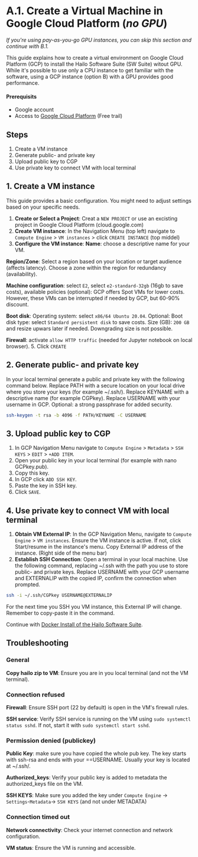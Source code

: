 # A.1. Create a Virtual Machine in Google Cloud Platform (_no GPU_)

_If you're using pay-as-you-go GPU instances, you can skip this section and continue with B.1._

This guide explains how to create a virtual environment on Google Cloud Platform (GCP) to install the Hailo Software Suite (SW Suite) witout GPU. While it's possible to use only a CPU instance to get familiar with the software, using a GCP instance (option B) with a GPU provides good performance.

#### Prerequisits

- Google account
- Access to [Google Cloud Platform](https://console.cloud.google.com) (Free trail)

## Steps
1. Create a VM instance
2. Generate public- and private key
3. Upload public key to CGP
4. Use private key to connect VM with local terminal

## 1. Create a VM instance
This guide provides a basic configuration. You might need to adjust settings based on your specific needs.

1. **Create or Select a Project**: Creat a `NEW PROJECT` or use an excisting project in Google Cloud Platform (cloud.google.com)
2. **Create VM instance**: In the Navigation Menu (top left) navigate to `Compute Engine` > `VM instances` > click `CREATE INSTANCE` (top middel)
3. **Configure the VM instance**: 
**Name**: choose a descriptive name for your VM.

**Region/Zone**: Select a region based on your location or target audience (affects latency). Choose a zone within the region for redundancy (availability). 

**Machine configuration**: select `E2`, select `e2-standard-32gb` (16gb to save costs), available policies (optional): GCP offers Spot VMs for lower costs. However, these VMs can be interrupted if needed by GCP, but 60-90% discount. 

**Boot disk**: Operating system: select `x86/64 Ubuntu 20.04`. Optional: Boot disk type: select `Standard persistent disk` to save costs. Size (GB): `200 GB` and resize upwars later if needed. Downgrading size is not possible. 

**Firewall**: activate `allow HTTP traffic` (needed for Jupyter notebook on local browser).
5. Click `CREATE`

## 2. Generate public- and private key

In your local terminal generate a public and private key with the following command below. Replace PATH with a secure location on your local drive where you store your keys (for example ~/.ssh/). Replace KEYNAME with a descriptive name (for example CGPkey). Replace USERNAME with your username in GCP. Optional: a strong passphrase for added security.
```sh
ssh-keygen -t rsa -b 4096 -f PATH/KEYNAME -C USERNAME
```

## 3. Upload public key to CGP

1. In GCP Navigation Menu navigate to `Compute Engine` > `Metadata` > `SSH KEYS` > `EDIT` > `+ADD ITEM`.
2. Open your public key in your local terminal (for example with nano GCPkey.pub).
3. Copy this key.
4. In GCP click `ADD SSH KEY`.
5. Paste the key in SSH key.
6. Click `SAVE`.

## 4. Use private key to connect VM with local terminal

1. **Obtain VM External IP**: In the GCP Navigation Menu, navigate to `Compute Engine` > `VM instances`. Ensure the VM instance is active. If not, click Start/resume in the instance's menu. Copy External IP address of the instance. (Right side of the menu bar)
2. **Establish SSH Connection**: Open a terminal in your local machine. Use the following command, replacing ~/.ssh with the path you use to store public- and private keys. Replace USERNAME with your GCP username and EXTERNALIP with the copied IP, confirm  the connection when prompted.
```sh
ssh -i ~/.ssh/CGPkey USERNAME@EXTERNALIP
```
	
For the next time you SSH you VM instance, this External IP will change. Remember to copy-paste it in the command.

Continue with [Docker Install of the Hailo Software Suite](https://github.com/marcory-hub/hailo/blob/main/install-hailo-software-suite-on-google-cloud-VM-instance.md).

## Troubleshooting 

### General
**Copy hailo zip to VM**: Ensure you are in you local terminal (and not the VM terminal).

### Connection refused
**Firewall**: Ensure SSH port (22 by default) is open in the VM's firewall rules.

**SSH service**: Verify SSH service is running on the VM using `sudo systemctl status sshd`. If not, start it with `sudo systemctl start sshd`.

### Permission denied (publickey)
**Public Key**: make sure you have copied the whole pub key. The key starts with ssh-rsa and ends with your ==USERNAME. Usually your key is located at ~/.ssh/.

**Authorized_keys**: Verify your public key is added to metadata the authorized_keys file on the VM.

**SSH KEYS**: Make sure you added the key under `Compute Engine` -> `Settings`-`Metadata`-> `SSH KEYS` (and not under METADATA)

### Connection timed out
**Network connectivity**: Check your internet connection and network configuration.

**VM status**: Ensure the VM is running and accessible.
